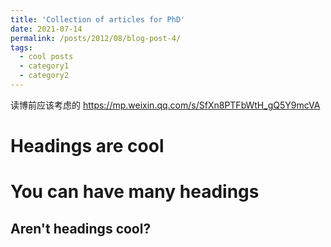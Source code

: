 ```yaml
---
title: 'Collection of articles for PhD'
date: 2021-07-14
permalink: /posts/2012/08/blog-post-4/
tags:
  - cool posts
  - category1
  - category2
---
```

读博前应该考虑的
https://mp.weixin.qq.com/s/SfXn8PTFbWtH_gQ5Y9mcVA

Headings are cool
======

You can have many headings
======

Aren't headings cool?
------
